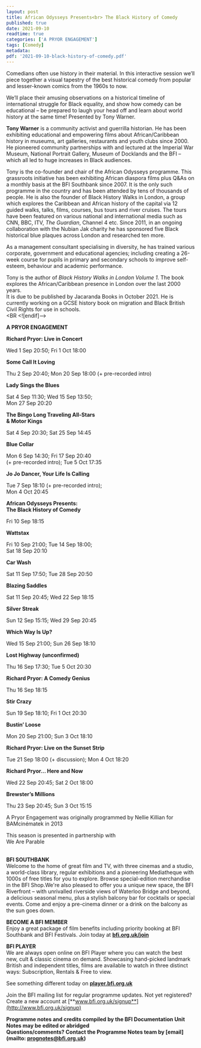 ```yaml
---
layout: post
title: African Odysseys Presents<br> The Black History of Comedy
published: true
date: 2021-09-10
readtime: true
categories: ['A PRYOR ENGAGEMENT']
tags: [Comedy]
metadata: 
pdf: '2021-09-10-black-history-of-comedy.pdf'
---
```


Comedians often use history in their material. In this interactive session we’ll piece together a visual tapestry of the best historical comedy from popular and lesser-known comics from the 1960s to now.

We’ll place their amusing observations on a historical timeline of international struggle for Black equality, and show how comedy can be educational – be prepared to laugh your head off and learn about world history at the same time! Presented by Tony Warner.<br>

**Tony Warner** is a community activist and guerrilla historian. He has been exhibiting educational and empowering films about African/Caribbean history in museums, art galleries, restaurants and youth clubs since 2000. He pioneered community partnerships with and lectured at the Imperial War Museum, National Portrait Gallery, Museum of Docklands and the BFI – which all led to huge increases in Black audiences.

Tony is the co-founder and chair of the African Odysseys programme. This grassroots initiative has been exhibiting African diaspora films plus Q&As on a monthly basis at the BFI Southbank since 2007. It is the only such programme in the country and has been attended by tens of thousands of people. He is also the founder of Black History Walks in London, a group which explores the Caribbean and African history of the capital via 12 guided walks, talks, films, courses, bus tours and river cruises. The tours have been featured on various national and international media such as CNN, BBC, ITV, _The Guardian_, Channel 4 etc. Since 2011, in an ongoing collaboration with the Nubian Jak charity he has sponsored five Black historical blue plaques across London and researched ten more.

As a management consultant specialising in diversity, he has trained various corporate, government and educational agencies; including creating a 26-week course for pupils in primary and secondary schools to improve self-esteem, behaviour and academic performance.

Tony is the author of _Black History Walks in London Volume 1_. The book explores the African/Caribbean presence in London over the last 2000 years.  
It is due to be published by Jacaranda Books in October 2021. He is currently working on a GCSE history book on migration and Black British Civil Rights for use in schools.<br>
<BR
<![endif]-->

**A PRYOR ENGAGEMENT**<br>

**Richard Pryor: Live in Concert**<br>

Wed 1 Sep 20:50; Fri 1 Oct 18:00<br>

**Some Call It Loving**<br>

Thu 2 Sep 20:40; Mon 20 Sep 18:00 (+ pre-recorded intro)<br>

**Lady Sings the Blues**<br>

Sat 4 Sep 11:30; Wed 15 Sep 13:50;  
Mon 27 Sep 20:20<br>

**The Bingo Long Traveling All-Stars  
& Motor Kings**<br>

Sat 4 Sep 20:30; Sat 25 Sep 14:45<br>

**Blue Collar**<br>

Mon 6 Sep 14:30; Fri 17 Sep 20:40  
(+ pre-recorded intro); Tue 5 Oct 17:35<br>

**Jo Jo Dancer, Your Life Is Calling**<br>

Tue 7 Sep 18:10 (+ pre-recorded intro);  
Mon 4 Oct 20:45<br>

**African Odysseys Presents:  
The Black History of Comedy**<br>

Fri 10 Sep 18:15<br>

**Wattstax**<br>

Fri 10 Sep 21:00; Tue 14 Sep 18:00;  
Sat 18 Sep 20:10<br>

**Car Wash**<br>

Sat 11 Sep 17:50; Tue 28 Sep 20:50<br>

**Blazing Saddles**<br>

Sat 11 Sep 20:45; Wed 22 Sep 18:15<br>

**Silver Streak**<br>

Sun 12 Sep 15:15; Wed 29 Sep 20:45<br>

**Which Way Is Up?**<br>

Wed 15 Sep 21:00; Sun 26 Sep 18:10<br>

**Lost Highway (unconfirmed)**<br>

Thu 16 Sep 17:30; Tue 5 Oct 20:30<br>

**Richard Pryor: A Comedy Genius**<br>

Thu 16 Sep 18:15<br>

**Stir Crazy**<br>

Sun 19 Sep 18:10; Fri 1 Oct 20:30<br>

**Bustin’ Loose**<br>

Mon 20 Sep 21:00; Sun 3 Oct 18:10<br>

**Richard Pryor: Live on the Sunset Strip**<br>

Tue 21 Sep 18:00 (+ discussion); Mon 4 Oct 18:20<br>

**Richard Pryor... Here and Now**<br>

Wed 22 Sep 20:45; Sat 2 Oct 18:00<br>

**Brewster’s Millions**<br>

Thu 23 Sep 20:45; Sun 3 Oct 15:15<br>

A Pryor Engagement was originally programmed by Nellie Killian for BAMcinématek in 2013<br>

This season is presented in partnership with  
We Are Parable<br>
<br>

**BFI SOUTHBANK**  
Welcome to the home of great film and TV, with three cinemas and a studio, a world-class library, regular exhibitions and a pioneering Mediatheque with 1000s of free titles for you to explore. Browse special-edition merchandise in the BFI Shop.We&#39;re also pleased to offer you a unique new space, the BFI Riverfront – with unrivalled riverside views of Waterloo Bridge and beyond, a delicious seasonal menu, plus a stylish balcony bar for cocktails or special events. Come and enjoy a pre-cinema dinner or a drink on the balcony as the sun goes down.  

**BECOME A BFI MEMBER**  
Enjoy a great package of film benefits including priority booking at BFI Southbank and BFI Festivals. Join today at [**bfi.org.uk/join**](http://www.bfi.org.uk/join)  

**BFI PLAYER**  
 We are always open online on BFI Player where you can watch the best new, cult &amp; classic cinema on demand. Showcasing hand-picked landmark British and independent titles, films are available to watch in three distinct ways: Subscription, Rentals &amp; Free to view.  

See something different today on [**player.bfi.org.uk**](https://player.bfi.org.uk)  

Join the BFI mailing list for regular programme updates. Not yet registered? Create a new account at [**www.bfi.org.uk/signup**](http://www.bfi.org.uk/signup)

**Programme notes and credits compiled by the BFI Documentation Unit  
Notes may be edited or abridged  
Questions/comments? Contact the Programme Notes team by [email](mailto: prognotes@bfi.org.uk)**
<!--stackedit_data:
eyJoaXN0b3J5IjpbLTEyMDgzODU3NTNdfQ==
-->